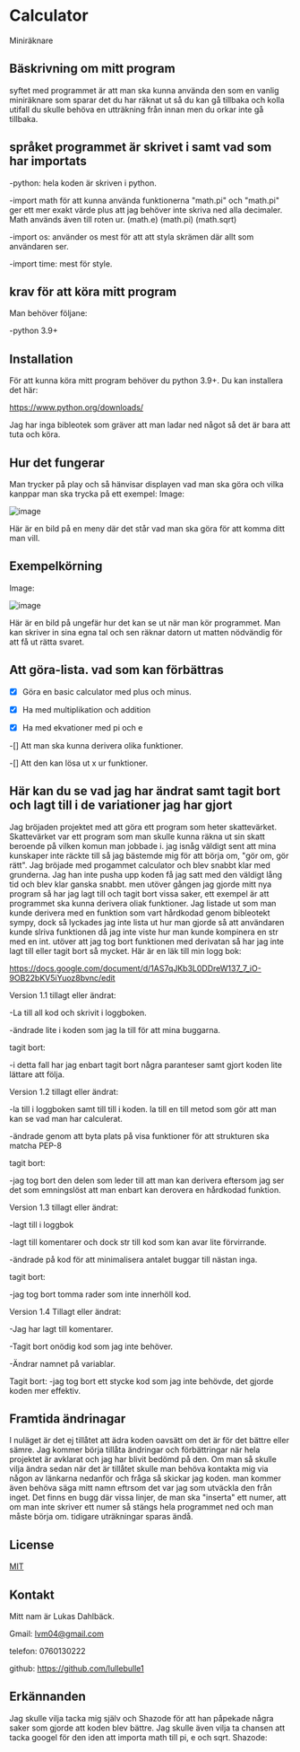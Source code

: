 # Calculator

Miniräknare

## Bäskrivning om mitt program

syftet med programmet är att man ska kunna använda den som en vanlig miniräknare som sparar det
du har räknat ut så du kan gå tillbaka och kolla utifall du skulle behöva en utträkning från innan men du orkar inte gå tillbaka.

## språket programmet är skrivet i samt vad som har importats

-python: hela koden är skriven i python.

-import math för att kunna använda funktionerna "math.pi" och "math.pi" ger ett mer exakt värde plus att jag behöver inte skriva ned alla decimaler. Math används även till roten ur. (math.e) (math.pi) (math.sqrt)

-import os: använder os mest för att att styla skrämen där allt som användaren ser.

-import time: mest för style.

## krav för att köra mitt program

Man behöver följane:

-python 3.9+

## Installation

För att kunna köra mitt program behöver du python 3.9+. Du kan installera det här:

<https://www.python.org/downloads/>

Jag har inga bibleotek som gräver att man ladar ned något så det är bara att tuta och köra.

## Hur det fungerar

Man trycker på play och så hänvisar displayen vad man ska göra och vilka kanppar man ska trycka på ett exempel:
Image:

![image](https://user-images.githubusercontent.com/95761005/169045712-7d337ff9-c65e-4f2e-9dbe-bb97dffe1570.png)


Här är en bild på en meny där det står vad man ska göra för att komma ditt man vill.

## Exempelkörning

Image: 

![image](https://user-images.githubusercontent.com/95761005/169046047-96c38604-3e7e-4dfb-9da5-774db74399ad.png)


Här är en bild på ungefär hur det kan se ut när man kör programmet.
Man kan skriver in sina egna tal och sen räknar datorn ut matten nödvändig för att få ut rätta svaret.

## Att göra-lista. vad som kan förbättras

-[x] Göra en basic calculator med plus och minus.

-[x] Ha med multiplikation och addition

-[x] Ha med ekvationer med pi och e

-[] Att man ska kunna derivera olika funktioner.

-[] Att den kan lösa ut x ur funktioner.

## Här kan du se vad jag har ändrat samt tagit bort och lagt till i de variationer jag har gjort

Jag bröjaden projektet med att göra ett program som heter skattevärket. Skattevärket var ett program som man skulle kunna räkna ut sin skatt beroende på vilken komun man jobbade i. jag isnåg väldigt sent att mina kunskaper inte räckte till så jag bästemde mig för att börja om, "gör om, gör rätt". Jag bröjade med progammet calculator och blev snabbt klar med grunderna. Jag han inte pusha upp koden få jag satt med den väldigt lång tid och blev klar ganska snabbt. men utöver gången jag gjorde mitt nya program så har jag lagt till och tagit bort vissa saker, ett exempel är att programmet ska kunna derivera oliak funktioner. Jag listade ut som man kunde derivera med en funktion som vart hårdkodad genom bibleotekt sympy, dock så lyckades jag inte lista ut hur man gjorde så att användaren kunde slriva funktionen då jag inte viste hur man kunde kompinera en str med en int. utöver att jag tog bort funktionen med derivatan så har jag inte lagt till eller tagit bort så mycket.
Här är en läk till min logg bok:

<https://docs.google.com/document/d/1AS7qJKb3L0DDreW137_7_iO-9OB22bKV5iYuoz8bvnc/edit>

Version 1.1
tillagt eller ändrat:

-La till all kod och skrivit i loggboken.

-ändrade lite i koden som jag la till för att mina buggarna.

tagit bort:

-i detta fall har jag enbart tagit bort några paranteser samt gjort koden lite lättare att följa.

Version 1.2
tillagt eller ändrat:

-la till i loggboken samt till till i koden. la till en till metod som gör att man kan se vad man har calculerat.

-ändrade genom att byta plats på visa funktioner för att strukturen ska matcha PEP-8

tagit bort:

-jag tog bort den delen som leder till att man kan derivera eftersom jag ser det som emningslöst att man enbart kan derovera en hårdkodad funktion.

Version 1.3
tillagt eller ändrat:

-lagt till i loggbok

-lagt till komentarer och dock str till kod som kan avar lite förvirrande.

-ändrade på kod för att minimalisera antalet buggar till nästan inga.

tagit bort:

-jag tog bort tomma rader som inte innerhöll kod.

Version 1.4
Tillagt eller ändrat:

-Jag har lagt till komentarer.

-Tagit bort onödig kod som jag inte behöver.

-Ändrar namnet på variablar.

Tagit bort:
-jag tog bort ett stycke kod som jag inte behövde, det gjorde koden mer effektiv.

## Framtida ändrinagar

I nuläget är det ej tillåtet att ädra koden oavsätt om det är för det bättre eller sämre. Jag kommer börja tillåta ändringar och förbättringar när hela projektet är avklarat och jag har blivit bedömd på den.
Om man så skulle vilja ändra sedan när det är tillåtet skulle man behöva kontakta mig via någon av länkarna nedanför och fråga så skickar jag koden. man kommer även behöva säga mitt namn eftrsom det var jag som utväckla den från inget.
Det finns en bugg där vissa linjer, de man ska "inserta" ett numer, att om man inte skriver ett numer så stängs hela programmet ned och man måste börja om.
tidigare uträkningar sparas ändå.

## License

[MIT](https://choosealicense.com/licenses/mit/)

## Kontakt

Mitt nam är Lukas Dahlbäck.

Gmail: lvm04@gmail.com

telefon: 0760130222

github: <https://github.com/lullebulle1>

## Erkännanden

Jag skulle vilja tacka mig själv och Shazode för att han påpekade några saker som gjorde att koden blev bättre.
Jag skulle även vilja ta chansen att tacka googel för den iden att importa math till pi, e och sqrt.
Shazode: 

